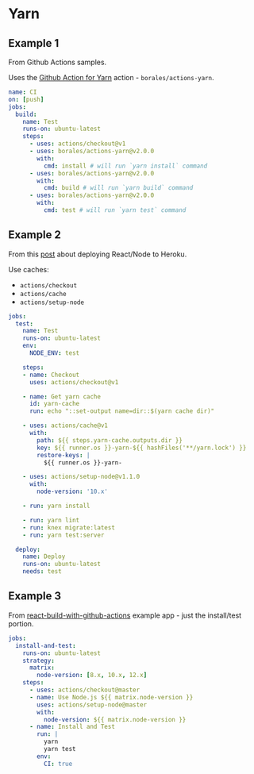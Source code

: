 # Yarn

## Example 1

From Github Actions samples.

Uses the [Github Action for Yarn](https://github.com/marketplace/actions/github-action-for-yarn) action - `borales/actions-yarn`.

```yaml
name: CI
on: [push]
jobs:
  build:
    name: Test
    runs-on: ubuntu-latest
    steps:
      - uses: actions/checkout@v1
      - uses: borales/actions-yarn@v2.0.0
        with:
          cmd: install # will run `yarn install` command
      - uses: borales/actions-yarn@v2.0.0
        with:
          cmd: build # will run `yarn build` command
      - uses: borales/actions-yarn@v2.0.0
        with:
          cmd: test # will run `yarn test` command
```

## Example 2

From this [post](https://spin.atomicobject.com/2020/01/20/github-actions-react-node/) about deploying React/Node to Heroku.

Use caches:

- `actions/checkout`
- `actions/cache`
- `actions/setup-node`

```yaml
jobs:
  test:
    name: Test
    runs-on: ubuntu-latest
    env:
      NODE_ENV: test

    steps:
    - name: Checkout
      uses: actions/checkout@v1

    - name: Get yarn cache
      id: yarn-cache
      run: echo "::set-output name=dir::$(yarn cache dir)"

    - uses: actions/cache@v1
      with:
        path: ${{ steps.yarn-cache.outputs.dir }}
        key: ${{ runner.os }}-yarn-${{ hashFiles('**/yarn.lock') }}
        restore-keys: |
          ${{ runner.os }}-yarn-

    - uses: actions/setup-node@v1.1.0
      with:
        node-version: '10.x'

    - run: yarn install

    - run: yarn lint
    - run: knex migrate:latest
    - run: yarn test:server

  deploy:
    name: Deploy
    runs-on: ubuntu-latest
    needs: test
```


## Example 3

From [react-build-with-github-actions](https://github.com/explooosion/react-build-with-github-actions) example app - just the install/test portion.

```yaml
jobs:
  install-and-test:
    runs-on: ubuntu-latest
    strategy:
      matrix:
        node-version: [8.x, 10.x, 12.x]
    steps:
      - uses: actions/checkout@master
      - name: Use Node.js ${{ matrix.node-version }}
        uses: actions/setup-node@master
        with:
          node-version: ${{ matrix.node-version }}
      - name: Install and Test
        run: |
          yarn
          yarn test
        env:
          CI: true
```
